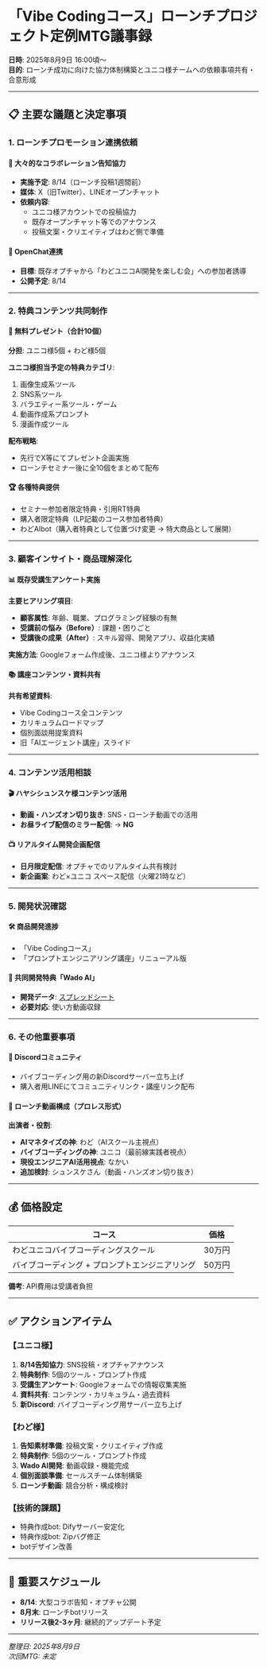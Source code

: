 # 「Vibe Codingコース」ローンチプロジェクト定例MTG議事録

**日時**: 2025年8月9日 16:00頃〜  
**目的**: ローンチ成功に向けた協力体制構築とユニコ様チームへの依頼事項共有・合意形成

---

## 📋 主要な議題と決定事項

### 1. ローンチプロモーション連携依頼

#### 🎯 大々的なコラボレーション告知協力
- **実施予定**: 8/14（ローンチ投稿1週間前）
- **媒体**: X（旧Twitter）、LINEオープンチャット
- **依頼内容**: 
  - ユニコ様アカウントでの投稿協力
  - 既存オープンチャット等でのアナウンス
  - 投稿文案・クリエイティブはわど側で準備

#### 🔗 OpenChat連携
- **目標**: 既存オプチャから「わどユニコAI開発を楽しむ会」への参加者誘導
- **公開予定**: 8/14

---

### 2. 特典コンテンツ共同制作

#### 🎁 無料プレゼント（合計10個）
**分担**: ユニコ様5個 + わど様5個

**ユニコ様担当予定の特典カテゴリ**:
1. 画像生成系ツール
2. SNS系ツール  
3. バラエティー系ツール・ゲーム
4. 動画作成系プロンプト
5. 漫画作成ツール

**配布戦略**:
- 先行でX等にてプレゼント企画実施
- ローンチセミナー後に全10個をまとめて配布

#### 🏆 各種特典提供
- セミナー参加者限定特典・引用RT特典
- 購入者限定特典（LP記載のコース参加者特典）
- わどAIbot（購入者特典として位置づけ変更 → 特大商品として展開）

---

### 3. 顧客インサイト・商品理解深化

#### 📊 既存受講生アンケート実施
**主要ヒアリング項目**:
- **顧客属性**: 年齢、職業、プログラミング経験の有無
- **受講前の悩み（Before）**: 課題・困りごと
- **受講後の成果（After）**: スキル習得、開発アプリ、収益化実績

**実施方法**: Googleフォーム作成後、ユニコ様よりアナウンス

#### 📚 講座コンテンツ・資料共有
**共有希望資料**:
- Vibe Codingコース全コンテンツ
- カリキュラムロードマップ  
- 個別面談用提案資料
- 旧「AIエージェント講座」スライド

---

### 4. コンテンツ活用相談

#### 🎬 ハヤシシュンスケ様コンテンツ活用
- **動画・ハンズオン切り抜き**: SNS・ローンチ動画での活用
- **お昼ライブ配信のミラー配信**: → **NG**

#### 📺 リアルタイム開発企画配信
- **日月限定配信**: オプチャでのリアルタイム共有検討
- **新企画案**: わど×ユニコ スペース配信（火曜21時など）

---

### 5. 開発状況確認

#### 🛠️ 商品開発進捗
- 「Vibe Codingコース」
- 「プロンプトエンジニアリング講座」リニューアル版

#### 🤖 共同開発特典「Wado AI」
- **開発データ**: [スプレッドシート](https://docs.google.com/spreadsheets/d/1AjngCSgV1gmDD3v6RZe6hI1YLVKsjqrhWwOkJrfwiQo/edit?gid=0#gid=0)
- **必要対応**: 使い方動画収録

---

### 6. その他重要事項

#### 💬 Discordコミュニティ
- バイブコーディング用の新Discordサーバー立ち上げ
- 購入者用LINEにてコミュニティリンク・講座リンク配布

#### 🎥 ローンチ動画構成（プロレス形式）
**出演者・役割**:
- **AIマネタイズの神**: わど（AIスクール主視点）
- **バイブコーディングの神**: ユニコ（最前線実践者視点）
- **現役エンジニアAI活用視点**: なかい
- **追加検討**: シュンスケさん（動画・ハンズオン切り抜き）

---

## 💰 価格設定

| コース | 価格 |
|--------|------|
| わどユニコバイブコーディングスクール | 30万円 |
| バイブコーディング + プロンプトエンジニアリング | 50万円 |

**備考**: API費用は受講者負担

---

## ✅ アクションアイテム

### 【ユニコ様】
1. **8/14告知協力**: SNS投稿・オプチャアナウンス
2. **特典制作**: 5個のツール・プロンプト作成
3. **受講生アンケート**: Googleフォームでの情報収集実施
4. **資料共有**: コンテンツ・カリキュラム・過去資料
5. **新Discord**: バイブコーディング用サーバー立ち上げ

### 【わど様】  
1. **告知素材準備**: 投稿文案・クリエイティブ作成
2. **特典制作**: 5個のツール・プロンプト作成
3. **Wado AI開発**: 動画収録・機能完成
4. **個別面談準備**: セールスチーム体制構築
5. **ローンチ動画**: 競合分析・構成検討

### 【技術的課題】
- 特典作成bot: Difyサーバー安定化
- 特典作成bot: Zipバグ修正  
- botデザイン改善

---

## 📅 重要スケジュール

- **8/14**: 大型コラボ告知・オプチャ公開
- **8月末**: ローンチbotリリース
- **リリース後2-3ヶ月**: 継続的アップデート予定

---

*整理日: 2025年8月9日*  
*次回MTG: 未定*

